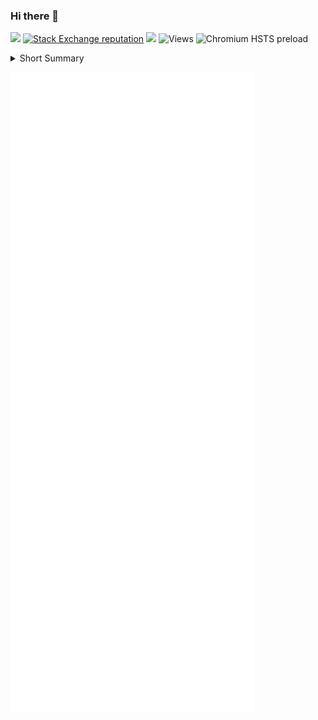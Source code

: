 ### Hi there 👋

[![](https://img.shields.io/badge/-Mohnish%20Devadiga-blue?logo=linkedin&style=flat-square)](https://www.linkedin.com/in/mohnish-devadiga/) [![Stack Exchange reputation](https://img.shields.io/stackexchange/stackoverflow/r/7709603?color=green&label=Stackoverflow%20Rep&style=flat-square)](https://stackoverflow.com/users/7709603/mohnish) [![](https://img.shields.io/badge/Website-moh.dev-green?logo=google-chrome&logoColor=white&style=flat-square)](https://www.mohdeva.com) ![Views](https://rebrand.ly/zqyidyu) ![Chromium HSTS preload](https://urlr.app/githubvisitors)

<details>
<summary>Short Summary</summary>
  
![Stats](https://github-profile-summary-cards.vercel.app/api/cards/profile-details?username=mohnish226&theme=monokai)

![Repos](https://github-profile-summary-cards.vercel.app/api/cards/repos-per-language?username=mohnish226&theme=monokai) ![Time](https://github-profile-summary-cards.vercel.app/api/cards/productive-time?username=mohnish226&theme=monokai)

![Mohnish Devadiga's Stats](https://github-readme-stats.vercel.app/api?username=mohnish226&count_private=true&show_icons=true&theme=vue-dark)
</details>

![Metrics](https://raw.githubusercontent.com/Mohnish226/Mohnish226/master/github-metrics.svg)






<!--
**Mohnish226/Mohnish226** is a ✨ _special_ ✨ repository because its `README.md` (this file) appears on your GitHub profile.

Here are some ideas to get you started:

- 🔭 I’m currently working on ...
- 🌱 I’m currently learning ...
- 👯 I’m looking to collaborate on ...
- 🤔 I’m looking for help with ...
- 💬 Ask me about ...
- 📫 How to reach me: ...
- 😄 Pronouns: ...
- ⚡ Fun fact: ...
-->
